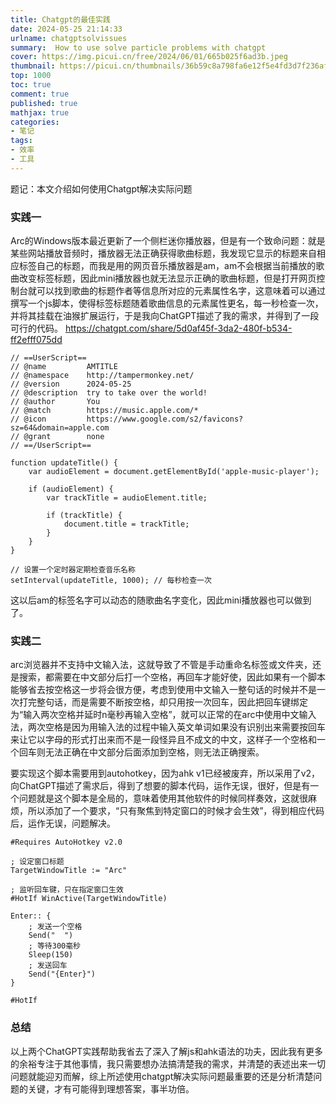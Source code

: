 ```yaml
---
title: Chatgpt的最佳实践
date: 2024-05-25 21:14:33
urlname: chatgptsolvissues
summary:  How to use solve particle problems with chatgpt
cover: https://img.picui.cn/free/2024/06/01/665b025f6ad3b.jpeg
thumbnail: https://picui.cn/thumbnails/36b59c8a798fa6e12f5e4fd3d7f236af.png
top: 1000
toc: true
comment: true
published: true
mathjax: true
categories:
- 笔记
tags:
- 效率
- 工具
---
```

题记：本文介绍如何使用Chatgpt解决实际问题
<!--more-->
### [](#header-3)实践一
Arc的Windows版本最近更新了一个侧栏迷你播放器，但是有一个致命问题：就是某些网站播放音频时，播放器无法正确获得歌曲标题，我发现它显示的标题来自相应标签自己的标题，而我是用的网页音乐播放器是am，am不会根据当前播放的歌曲改变标签标题，因此mini播放器也就无法显示正确的歌曲标题，但是打开网页控制台就可以找到歌曲的标题作者等信息所对应的元素属性名字，这意味着可以通过撰写一个js脚本，使得标签标题随着歌曲信息的元素属性更名，每一秒检查一次，并将其挂载在油猴扩展运行，于是我向ChatGPT描述了我的需求，并得到了一段可行的代码。
https://chatgpt.com/share/5d0af45f-3da2-480f-b534-ff2efff075dd  
    
```
// ==UserScript==
// @name         AMTITLE
// @namespace    http://tampermonkey.net/
// @version      2024-05-25
// @description  try to take over the world!
// @author       You
// @match        https://music.apple.com/*
// @icon         https://www.google.com/s2/favicons?sz=64&domain=apple.com
// @grant        none
// ==/UserScript==

function updateTitle() {
    var audioElement = document.getElementById('apple-music-player');

    if (audioElement) {
        var trackTitle = audioElement.title;

        if (trackTitle) {
            document.title = trackTitle;
        }
    }
}

// 设置一个定时器定期检查音乐名称
setInterval(updateTitle, 1000); // 每秒检查一次
```
  
这以后am的标签名字可以动态的随歌曲名字变化，因此mini播放器也可以做到了。  
  
### [](#header-3)实践二  
  
arc浏览器并不支持中文输入法，这就导致了不管是手动重命名标签或文件夹，还是搜索，都需要在中文部分后打一个空格，再回车才能好使，因此如果有一个脚本能够省去按空格这一步将会很方便，考虑到使用中文输入一整句话的时候并不是一次打完整句话，而是需要不断按空格，却只用按一次回车，因此把回车键绑定为“输入两次空格并延时n毫秒再输入空格”，就可以正常的在arc中使用中文输入法，两次空格是因为用输入法的过程中输入英文单词如果没有识别出来需要按回车来让它以字母的形式打出来而不是一段怪异且不成文的中文，这样子一个空格和一个回车则无法正确在中文部分后面添加到空格，则无法正确搜索。  
  
要实现这个脚本需要用到autohotkey，因为ahk v1已经被废弃，所以采用了v2，向ChatGPT描述了需求后，得到了想要的脚本代码，运作无误，很好，但是有一个问题就是这个脚本是全局的，意味着使用其他软件的时候同样奏效，这就很麻烦，所以添加了一个要求，“只有聚焦到特定窗口的时候才会生效”，得到相应代码后，运作无误，问题解决。
      
```
#Requires AutoHotkey v2.0

; 设定窗口标题
TargetWindowTitle := "Arc"

; 监听回车键，只在指定窗口生效
#HotIf WinActive(TargetWindowTitle)

Enter:: {
    ; 发送一个空格
    Send("  ")
    ; 等待300毫秒
    Sleep(150)
    ; 发送回车
    Send("{Enter}")
}

#HotIf
```
  
### [](#header-3)总结  
  
以上两个ChatGPT实践帮助我省去了深入了解js和ahk语法的功夫，因此我有更多的余裕专注于其他事情，我只需要想办法搞清楚我的需求，并清楚的表述出来一切问题就能迎刃而解，综上所述使用chatgpt解决实际问题最重要的还是分析清楚问题的关键，才有可能得到理想答案，事半功倍。